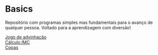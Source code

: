 # Basics
Repositório com programas simples mas fundamentais para o avanço de qualquer pessoa. Voltado para a aprendizagem com diversão! 

<html lang="pt-br">
<head>
    <meta charset="UTF-8">
    <meta name="viewport" content="width=device-width, initial-scale=1.0">
</head>
<body>
  <a href="Jogo_adivinhação.html">Jogo de advinhação</a> <br>
  <a href="Imc.html">Cálculo IMC</a> <br>
  <a href="Exercício_Copa.html">Copas</a> <br>
</body>
</html>
